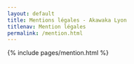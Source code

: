 ```yaml
---
layout: default
title: Mentions légales - Akawaka Lyon
titlenav: Mention légales
permalink: /mention.html
---
```


{% include pages/mention.html %}
